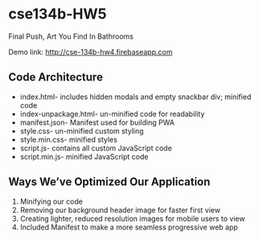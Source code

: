 # cse134b-HW5
Final Push, Art You Find In Bathrooms

Demo link: 
<http://cse-134b-hw4.firebaseapp.com>

## Code Architecture
* index.html- includes hidden modals and empty snackbar div; minified code
* index-unpackage.html- un-minified code for readability
* manifest.json- Manifest used for building PWA
* style.css- un-minified custom styling
* style.min.css- minified styles
* script.js- contains all custom JavaScript code
* script.min.js- minified JavaScript code

## Ways We’ve Optimized Our Application
1. Minifying our code
2. Removing our background header image for faster first view
3. Creating lighter, reduced resolution images for mobile users to view
4. Included Manifest to make a more seamless progressive web app
